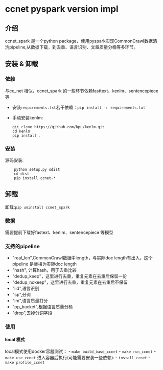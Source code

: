 # ccnet pyspark version impl

## 介绍

ccnet_spark 是一个python package，使用pyspark实现CommonCrawl数据清洗pipeline,从数据下载，到去重、语言识别、文章质量分桶等多环节。

## 安装 & 卸载

### 依赖

与cc_net 相似，ccnet_spark 的一些环节依赖fasttext、kenlm、sentencepiece等

- 安装`requirements.txt`若干依赖：`pip install -r requirements.txt`
- 手动安装kenlm:

    ```shell
    git clone https://github.com/kpu/kenlm.git
    cd kenlm
    pip install .
    ```

### 安装

源码安装:

```shell
    python setup.py sdist
    cd dist
    pip install ccnet-*
```

## 卸载

卸载:`pip uninstall ccnet_spark`

### 数据

需要提前下载好fastext、kenlm、sentencepiece 等模型

### 支持的pipeline

- "real_len",CommonCrawl数据中length，与实际doc length有出入，这个pipeline 是替换为实际doc length
- "hash", 计算hash，用于去重比较
- "dedup_keep"，这里进行去重，重复元素在去重后保留一份
- "dedup_nokeep"，这里进行去重，重复元素在去重后不保留
- "lid",语言识别
- "sp",分词
- "lm",语言质量打分
- "pp_bucket",根据语言质量分桶
- "drop",去掉分词字段

### 使用

#### local 模式

local模式使用docker容器测试：
    - `make build_base_ccnet`
    - `make run_ccnet`
    - `make use_ccnet`
进入容器后执行(可能需要安装一些依赖):
    - `install_ccnet`
    - `make profile_ccnet`